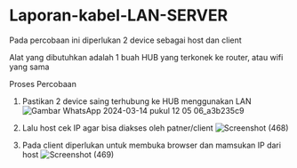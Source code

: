 # Laporan-kabel-LAN-SERVER

Pada percobaan ini diperlukan 2 device sebagai host dan client

Alat yang dibutuhkan adalah 1 buah HUB yang terkonek ke router, atau wifi yang sama

Proses Percobaan

1. Pastikan 2 device saing terhubung ke HUB menggunakan LAN
   ![Gambar WhatsApp 2024-03-14 pukul 12 05 06_a3b235c9](https://github.com/piogenty13/LANServer/assets/126374059/fa20adf8-0d4d-4fb8-b8c2-31c741f7fb79)

2. Lalu host  cek IP agar bisa diakses oleh patner/client
   ![Screenshot (468)](https://github.com/piogenty13/LANServer/assets/126374059/3f5d6d3a-555a-4043-bd20-b972efa620a3)

3. Pada client diperlukan untuk membuka browser dan mamsukan IP dari host
   ![Screenshot (469)](https://github.com/piogenty13/LANServer/assets/126374059/d6c1f46e-df1c-4618-a433-5d08330b93e0)
